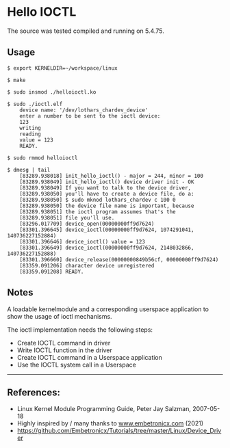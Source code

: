 # Hello IOCTL

The source was tested compiled and running on 5.4.75.  

## Usage

```
$ export KERNELDIR=~/workspace/linux

$ make

$ sudo insmod ./helloioctl.ko

$ sudo ./ioctl.elf
    device name: '/dev/lothars_chardev_device'
    enter a number to be sent to the ioctl device:
    123
    writing
    reading
    value = 123
    READY.

$ sudo rmmod helloioctl

$ dmesg | tail
    [83289.938018] init_hello_ioctl() - major = 244, minor = 100
    [83289.938049] init_hello_ioctl() device driver init - OK
    [83289.938049] If you want to talk to the device driver,
    [83289.938050] you'll have to create a device file, do a:
    [83289.938050] $ sudo mknod lothars_chardev c 100 0
    [83289.938050] the device file name is important, because
    [83289.938051] the ioctl program assumes that's the
    [83289.938051] file you'll use.
    [83296.017709] device_open(00000000ff9d7624)
    [83301.396645] device_ioctl(00000000ff9d7624, 1074291041, 140736227152884)
    [83301.396646] device_ioctl() value = 123
    [83301.396649] device_ioctl(00000000ff9d7624, 2148032866, 140736227152888)
    [83301.396660] device_release(00000000849b56cf, 00000000ff9d7624)
    [83359.091206] character device unregistered
    [83359.091208] READY.
```

## Notes

A loadable kernelmodule and a corresponding userspace application to show the usage of ioctl mechanisms.  

The ioctl implementation needs the following steps:  
 * Create IOCTL command in driver
 * Write IOCTL function in the driver
 * Create IOCTL command in a Userspace application
 * Use the IOCTL system call in a Userspace

---

## References:
 * Linux Kernel Module Programming Guide, Peter Jay Salzman, 2007-05-18
 * Highly inspired by / many thanks to www.embetronicx.com (2021)
 * https://github.com/Embetronicx/Tutorials/tree/master/Linux/Device_Driver
